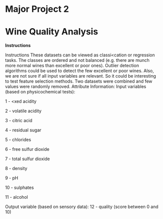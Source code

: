 # Major Project 2
# Wine Quality Analysis 

**Instructions** 

Instructions These datasets can be viewed as classi<cation or regression tasks. The classes are ordered and not balanced (e.g. there are munch more normal wines than excellent or poor ones). Outlier detection algorithms could be used to detect the few excellent or poor wines. Also, we are not sure if all input variables are relevant. So it could be interesting to test feature selection methods.
Two datasets were combined and few values were randomly removed. Attribute Information:
Input variables (based on physicochemical tests):

1 - <xed acidity

2 - volatile acidity 

3 - citric acid

4 - residual sugar

5 - chlorides

6 - free sulfur dioxide

7 - total sulfur dioxide

8 - density

9 - pH

10 - sulphates

11 - alcohol

Output variable (based on sensory data): 12 - quality (score between 0 and 10)
